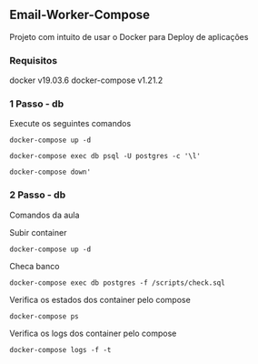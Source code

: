 ## Email-Worker-Compose

Projeto com intuito de usar o Docker para Deploy de aplicações 

### Requisitos 
docker v19.03.6
docker-compose v1.21.2

### 1 Passo - db

Execute os seguintes comandos

```
docker-compose up -d
```
```
docker-compose exec db psql -U postgres -c '\l'
```
```
docker-compose down'
```

### 2 Passo - db 

Comandos da aula

Subir container
```
docker-compose up -d
```

Checa banco 
```
docker-compose exec db postgres -f /scripts/check.sql
```

Verifica os estados dos container pelo compose
```
docker-compose ps
```

Verifica os logs dos container pelo compose
```
docker-compose logs -f -t
```

